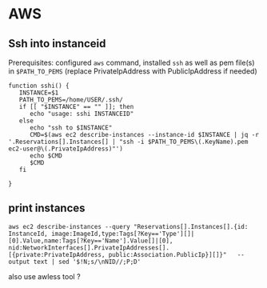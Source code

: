 # AWS

## Ssh into instanceid

Prerequisites: configured `aws` command, installed `ssh` as well as pem file(s) in `$PATH_TO_PEMS`
(replace PrivateIpAddress with PublicIpAddress if needed)

```
function sshi() {
   INSTANCE=$1
   PATH_TO_PEMS=/home/USER/.ssh/
   if [[ "$INSTANCE" == "" ]]; then
      echo "usage: sshi INSTANCEID"
   else
      echo "ssh to $INSTANCE"
      CMD=$(aws ec2 describe-instances --instance-id $INSTANCE | jq -r '.Reservations[].Instances[] | "ssh -i $PATH_TO_PEMS\(.KeyName).pem ec2-user@\(.PrivateIpAddress)"')
      echo $CMD
      $CMD
   fi
 
}
```

## print instances

```
aws ec2 describe-instances --query "Reservations[].Instances[].{id: InstanceId, image:ImageId,type:Tags[?Key=='Type'][]|[0].Value,name:Tags[?Key=='Name'].Value[]|[0], nid:NetworkInterfaces[].PrivateIpAddresses[].[{private:PrivateIpAddress, public:Association.PublicIp}][]}"   --output text | sed '$!N;s/\nNID//;P;D'
```

also use awless tool ?
